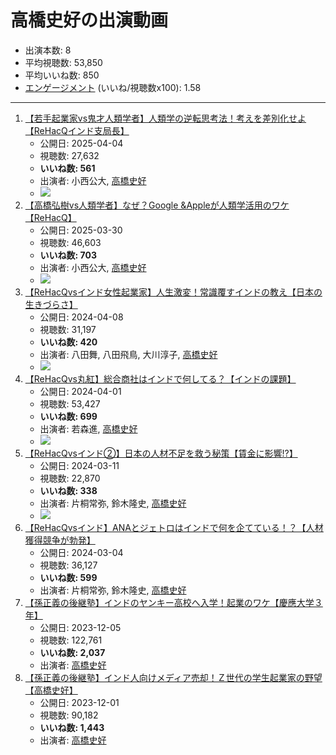# 高橋史好の出演動画

- 出演本数: 8
- 平均視聴数: 53,850
- 平均いいね数: 850
- [エンゲージメント](/rehacq_fan/engagement) (いいね/視聴数x100): 1.58


----

1.  [【若手起業家vs鬼才人類学者】人類学の逆転思考法！考えを差別化せよ【ReHacQインド支局長】](/rehacq_fan/ids/pEPuR7OV6dc "wikilink")
    -   公開日: 2025-04-04
    -   視聴数: 27,632
    -   **いいね数: 561**
    -   出演者: 小西公大, [高橋史好](/rehacq_fan/people/高橋史好 "wikilink")
    - [![](https://img.youtube.com/vi/pEPuR7OV6dc/hqdefault.jpg)](https://www.youtube.com/watch?v=pEPuR7OV6dc)
1.  [【高橋弘樹vs人類学者】なぜ？Google &Appleが人類学活用のワケ【ReHacQ】](/rehacq_fan/ids/wjVbKf6WGAU "wikilink")
    -   公開日: 2025-03-30
    -   視聴数: 46,603
    -   **いいね数: 703**
    -   出演者: 小西公大, [高橋史好](/rehacq_fan/people/高橋史好 "wikilink")
    - [![](https://img.youtube.com/vi/wjVbKf6WGAU/hqdefault.jpg)](https://www.youtube.com/watch?v=wjVbKf6WGAU)
1.  [【ReHacQvsインド女性起業家】人生激変！常識覆すインドの教え【日本の生きづらさ】](/rehacq_fan/ids/zgyyLML4Dsw "wikilink")
    -   公開日: 2024-04-08
    -   視聴数: 31,197
    -   **いいね数: 420**
    -   出演者: 八田舞, 八田飛鳥, 大川淳子, [高橋史好](/rehacq_fan/people/高橋史好 "wikilink")
    - [![](https://img.youtube.com/vi/zgyyLML4Dsw/hqdefault.jpg)](https://www.youtube.com/watch?v=zgyyLML4Dsw)
1.  [【ReHacQvs丸紅】総合商社はインドで何してる？【インドの課題】](/rehacq_fan/ids/OeYF6bRXACk "wikilink")
    -   公開日: 2024-04-01
    -   視聴数: 53,427
    -   **いいね数: 699**
    -   出演者: 若森進, [高橋史好](/rehacq_fan/people/高橋史好 "wikilink")
    - [![](https://img.youtube.com/vi/OeYF6bRXACk/hqdefault.jpg)](https://www.youtube.com/watch?v=OeYF6bRXACk)
1.  [【ReHacQvsインド②】日本の人材不足を救う秘策【賃金に影響!?】](/rehacq_fan/ids/yQUc5qvwqhc "wikilink")
    -   公開日: 2024-03-11
    -   視聴数: 22,870
    -   **いいね数: 338**
    -   出演者: 片桐常弥, 鈴木隆史, [高橋史好](/rehacq_fan/people/高橋史好 "wikilink")
    - [![](https://img.youtube.com/vi/yQUc5qvwqhc/hqdefault.jpg)](https://www.youtube.com/watch?v=yQUc5qvwqhc)
1.  [【ReHacQvsインド】ANAとジェトロはインドで何を企てている！？【人材獲得競争が勃発】](/rehacq_fan/ids/BuVEkvDyKHk "wikilink")
    -   公開日: 2024-03-04
    -   視聴数: 36,127
    -   **いいね数: 599**
    -   出演者: 片桐常弥, 鈴木隆史, [高橋史好](/rehacq_fan/people/高橋史好 "wikilink")
1.  [【孫正義の後継塾】インドのヤンキー高校へ入学！起業のワケ【慶應大学３年】](/rehacq_fan/ids/QG7ReAw64IM "wikilink")
    -   公開日: 2023-12-05
    -   視聴数: 122,761
    -   **いいね数: 2,037**
    -   出演者: [高橋史好](/rehacq_fan/people/高橋史好 "wikilink")
1.  [【孫正義の後継塾】インド人向けメディア売却！Ｚ世代の学生起業家の野望【高橋史好】](/rehacq_fan/ids/1Q7vkYMwAlY "wikilink")
    -   公開日: 2023-12-01
    -   視聴数: 90,182
    -   **いいね数: 1,443**
    -   出演者: [高橋史好](/rehacq_fan/people/高橋史好 "wikilink")

